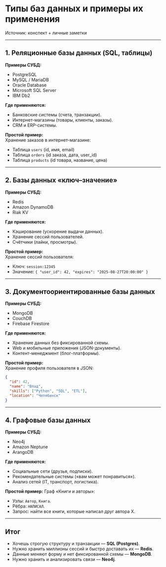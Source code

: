 # Типы баз данных и примеры их применения

Источник: конспект + личные заметки  

---

## 1. Реляционные базы данных (SQL, таблицы)
**Примеры СУБД:**  
- PostgreSQL  
- MySQL / MariaDB  
- Oracle Database  
- Microsoft SQL Server  
- IBM Db2  

**Где применяются:**  
- Банковские системы (счета, транзакции).  
- Интернет-магазины (товары, клиенты, заказы).  
- CRM и ERP-системы.  

**Простой пример:**  
Хранение заказов в интернет-магазине:  
- Таблица `users` (id, имя, email)  
- Таблица `orders` (id заказа, дата, user_id)  
- Таблица `products` (id товара, название, цена)  

---

## 2. Базы данных «ключ–значение»
**Примеры СУБД:**  
- Redis  
- Amazon DynamoDB  
- Riak KV  

**Где применяются:**  
- Кэширование (ускорение выдачи данных).  
- Хранение сессий пользователей.  
- Счётчики (лайки, просмотры).  

**Простой пример:**  
Хранение сессий пользователя:  
- Ключ: `session:12345`  
- Значение: `{ "user_id": 42, "expires": "2025-08-27T20:00:00" }`  

---

## 3. Документоориентированные базы данных
**Примеры СУБД:**  
- MongoDB  
- CouchDB  
- Firebase Firestore  

**Где применяются:**  
- Хранение данных без фиксированной схемы.  
- Web и мобильные приложения (JSON-документы).  
- Контент-менеджмент (блог-платформы).  

**Простой пример:**  
Хранение профиля пользователя в JSON:  
```json
{
  "id": 42,
  "name": "Влад",
  "skills": ["Python", "SQL", "ETL"],
  "location": "Челябинск"
}
````

---

## 4. Графовые базы данных

**Примеры СУБД:**

* Neo4j
* Amazon Neptune
* ArangoDB

**Где применяются:**

* Социальные сети (друзья, подписки).
* Рекомендательные системы («вам может понравиться»).
* Анализ сетей (IT, транспорт, логистика).

**Простой пример:**
Граф «Книги и авторы»:

* Узлы: `Автор`, `Книга`.
* Рёбра: `НАПИСАЛ`.
* Запрос: найти все книги, которые написал друг автора Х.

---

## Итог

* Хочешь строгую структуру и транзакции — **SQL (Postgres)**.
* Нужно хранить миллионы сессий и быстро доставать их — **Redis**.
* Данные меняют форму и нет фиксированной схемы — **MongoDB**.
* Нужно хранить и анализировать связи — **Neo4j**.

